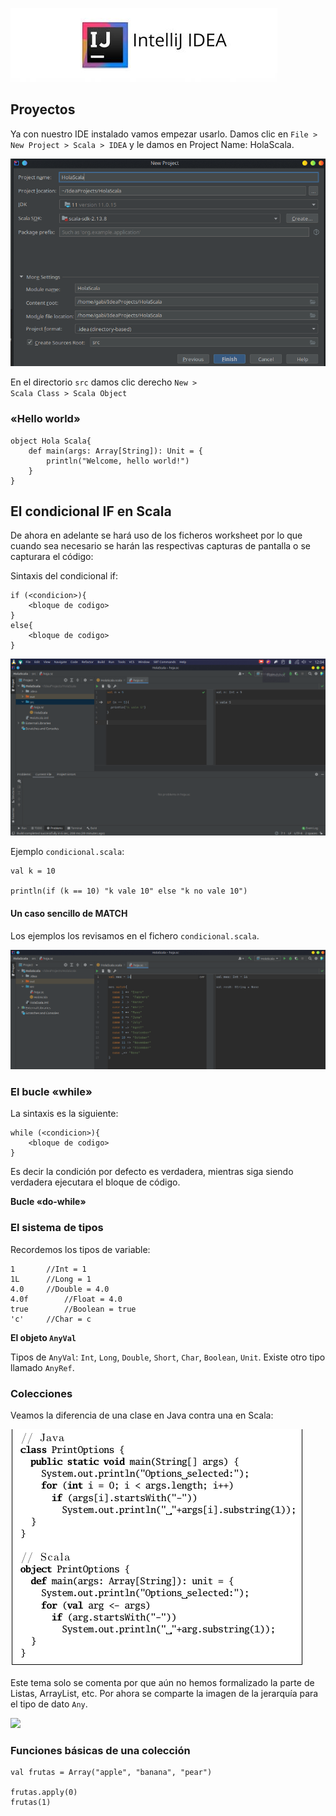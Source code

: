 ![](https://raw.githubusercontent.com/gabrielfernando01/scala/main/image/header_cond.jpeg)

## Proyectos

Ya con nuestro IDE instalado vamos empezar usarlo. Damos clic en <code>File > New Project > Scala > IDEA</code> y le damos en Project Name: HolaScala.

![](https://raw.githubusercontent.com/gabrielfernando01/scala/main/image/holaScala.png)

En el directorio <code>src</code> damos clic derecho <code>New > Scala Class > Scala Object</code>

### «Hello world»

```
object Hola Scala{
    def main(args: Array[String]): Unit = {
        println("Welcome, hello world!")
    }
}
```

## El condicional IF en Scala

De ahora en adelante se hará uso de los ficheros worksheet por lo que cuando sea necesario se harán las respectivas capturas de pantalla o se capturara el código:

Sintaxis del condicional if:

```
if (<condicion>){
    <bloque de codigo> 
}
else{
    <bloque de codigo>
}
```

![](https://raw.githubusercontent.com/gabrielfernando01/scala/main/condicionales/image/simple_if.png)

Ejemplo <code>condicional.scala</code>:

```
val k = 10

println(if (k == 10) "k vale 10" else "k no vale 10")
```

#### Un caso sencillo de MATCH

Los ejemplos los revisamos en el fichero <code>condicional.scala</code>. 

![](https://raw.githubusercontent.com/gabrielfernando01/scala/main/condicionales/image/match.png)

### El bucle «while»

La sintaxis es la siguiente:

```
while (<condicion>){
    <bloque de codigo>
}
```

Es decir la condición por defecto es verdadera, mientras siga siendo verdadera ejecutara el bloque de código.

**Bucle «do-while»**

### El sistema de tipos

Recordemos los tipos de variable:

```
1		//Int = 1
1L		//Long = 1
4.0		//Double = 4.0
4.0f		//Float = 4.0
true		//Boolean = true
'c'		//Char = c
```

**El objeto <code>AnyVal</code>**

Tipos de <code>AnyVal</code>: <code>Int</code>, <code>Long</code>, <code>Double</code>, <code>Short</code>, <code>Char</code>, <code>Boolean</code>, <code>Unit</code>. Existe otro tipo llamado <code>AnyRef</code>.

### Colecciones

Veamos la diferencia de una clase en Java contra una en Scala:

![](https://raw.githubusercontent.com/gabrielfernando01/scala/main/condicionales/image/versus.png)

Este tema solo se comenta por que aún no hemos formalizado la parte de Listas, ArrayList, etc. Por ahora se comparte la imagen de la jerarquía para el tipo de dato <code>Any</code>.

![](https://raw.githubusercontent.com/gabrielfernando01/scala/main/condicionales/image/hierarchy.png)

### Funciones básicas de una colección

```
val frutas = Array("apple", "banana", "pear")

frutas.apply(0)
frutas(1)
```
